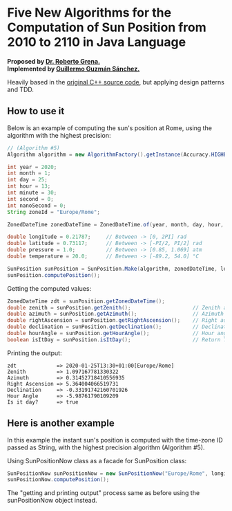 # Five New Algorithms for the Computation of Sun Position from 2010 to 2110 in Java Language  
**Proposed by [Dr. Roberto Grena.](https://www.researchgate.net/profile/Roberto_Grena)**  
**Implemented by [Guillermo Guzmán Sánchez.](https://plus.google.com/u/0/+GuillermoGuzmánSánchez)**

Heavily based in the [original C++ source code](http://www.solaritaly.enea.it/StrSunPosition/SunPositionEn.php), but applying design patterns and TDD.  

## How to use it
Below is an example of computing the sun's position at Rome, using the algorithm with the highest precision:
```java
// (Algorithm #5)
Algorithm algorithm = new AlgorithmFactory().getInstance(Accuracy.HIGHEST); 

int year = 2020;  
int month = 1;
int day = 25;
int hour = 13;
int minute = 30;
int second = 0;
int nanoSecond = 0;
String zoneId = "Europe/Rome";

ZonedDateTime zonedDateTime = ZonedDateTime.of(year, month, day, hour, minute, second, nanoSecond, ZoneId.of(zoneId));

double longitude = 0.21787;     // Between -> [0, 2PI] rad
double latitude = 0.73117;      // Between -> [-PI/2, PI/2] rad
double pressure = 1.0;          // Between -> [0.85, 1.069] atm
double temperature = 20.0;      // Between -> [-89.2, 54.0] °C

SunPosition sunPosition = SunPosition.Make(algorithm, zonedDateTime, longitude, latitude, pressure, temperature);
sunPosition.computePosition();
```
Getting the computed values:
```java
ZonedDateTime zdt = sunPosition.getZonedDateTime();         
double zenith = sunPosition.getZenith();                    // Zenith angle -> [0,PI] rad
double azimuth = sunPosition.getAzimuth();                  // Azimuth angle -> [-PI,PI] rad
double rightAscension = sunPosition.getRightAscension();    // Right ascension -> [0,2PI] rad
double declination = sunPosition.getDeclination();          // Declination -> [-PI/2, PI/2] rad
double hourAngle = sunPosition.getHourAngle();              // Hour angle -> [-PI,PI] rad
boolean isItDay = sunPosition.isItDay();                    // Return True if the sun is above the horizon
```
Printing the output:
```console
zdt             => 2020-01-25T13:30+01:00[Europe/Rome]
Zenith          => 1.097167781330322
Azimuth         => 0.31452718410556935
Right Ascension => 5.364004066519731
Declination     => -0.33191742160701926
Hour Angle      => -5.98761790109209
Is it day?      => true
```
## Here is another example
In this example the instant sun's position is computed with the time-zone ID passed as String, with the highest precision algorithm (Algorithm #5).  

Using SunPositionNow class as a facade for SunPosition class:
```java
SunPositionNow sunPositionNow = new SunPositionNow("Europe/Rome", longitude, latitude, pressure, temperature);
sunPositionNow.computePosition();
```
The "getting and printing output" process same as before using the sunPositionNow object instead.


